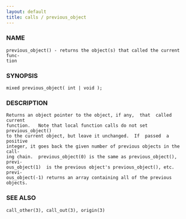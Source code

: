 ```yaml
---
layout: default
title: calls / previous_object
---
```






### NAME
    previous_object() - returns the object(s) that called the current func‐
    tion


### SYNOPSIS
    mixed previous_object( int | void );


### DESCRIPTION
    Returns an object pointer to the object, if any,  that  called  current
    function.   Note that local function calls do not set previous_object()
    to the current object, but leave it unchanged.  If  passed  a  positive
    integer, it goes back the given number of previous objects in the call‐
    ing chain.  previous_object(0) is the same as previous_object(), previ‐
    ous_object(1)  is the previous object's previous_object(), etc.  previ‐
    ous_object(-1) returns an array containing all of the previous objects.


### SEE ALSO
    call_other(3), call_out(3), origin(3)



